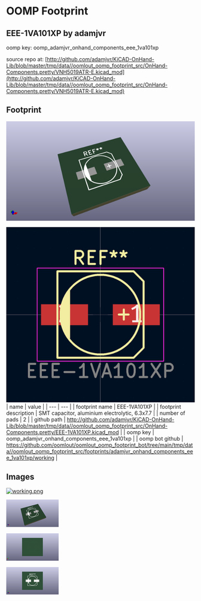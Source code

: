 # OOMP Footprint  
## EEE-1VA101XP  by adamjvr  
  
oomp key: oomp_adamjvr_onhand_components_eee_1va101xp  
  
source repo at: [http://github.com/adamjvr/KiCAD-OnHand-Lib/blob/master/tmp/data//oomlout_oomp_footprint_src/OnHand-Components.pretty/VNH5019ATR-E.kicad_mod](http://github.com/adamjvr/KiCAD-OnHand-Lib/blob/master/tmp/data//oomlout_oomp_footprint_src/OnHand-Components.pretty/VNH5019ATR-E.kicad_mod)  
## Footprint  
  
[![working_kicad_pcb_3d.png](working_kicad_pcb_3d_600.png)](working_kicad_pcb_3d.png)  
  
[![working.png](working_600.png)](working.png)  
| name | value | 
| --- | --- | 
| footprint name | EEE-1VA101XP | 
| footprint description | SMT capacitor, aluminium electrolytic, 6.3x7.7 | 
| number of pads | 2 | 
| github path | http://github.com/adamjvr/KiCAD-OnHand-Lib/blob/master/tmp/data//oomlout_oomp_footprint_src/OnHand-Components.pretty/EEE-1VA101XP.kicad_mod | 
| oomp key | oomp_adamjvr_onhand_components_eee_1va101xp | 
| oomp bot github | https://github.com/oomlout/oomlout_oomp_footprint_bot/tree/main/tmp/data//oomlout_oomp_footprint_src/footprints/adamjvr_onhand_components_eee_1va101xp/working | 
## Images  
  
[![working.png](working_140.png)](working.png)  
  
[![working_kicad_pcb_3d.png](working_kicad_pcb_3d_140.png)](working_kicad_pcb_3d.png)  
  
[![working_kicad_pcb_3d_back.png](working_kicad_pcb_3d_back_140.png)](working_kicad_pcb_3d_back.png)  
  
[![working_kicad_pcb_3d_front.png](working_kicad_pcb_3d_front_140.png)](working_kicad_pcb_3d_front.png)  
